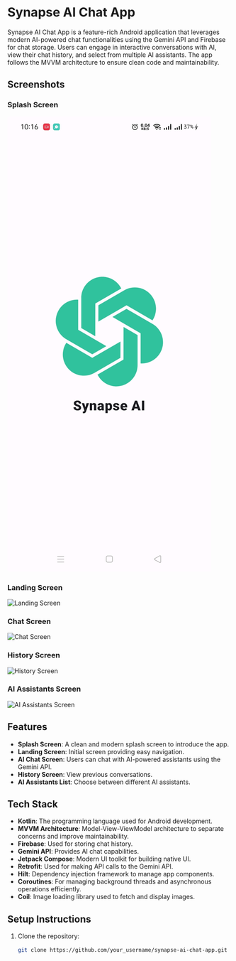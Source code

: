 # Synapse AI Chat App

Synapse AI Chat App is a feature-rich Android application that leverages modern AI-powered chat functionalities using the Gemini API and Firebase for chat storage. Users can engage in interactive conversations with AI, view their chat history, and select from multiple AI assistants. The app follows the MVVM architecture to ensure clean code and maintainability.

## Screenshots

<!-- Add your screenshots here -->

### Splash Screen
![Splash Screen](./screenshots/Splash%20Screen%20LM.jpg)

### Landing Screen
![Landing Screen](path_to_screenshot_landing_screen)

### Chat Screen
![Chat Screen](path_to_screenshot_chat_screen)

### History Screen
![History Screen](path_to_screenshot_history_screen)

### AI Assistants Screen
![AI Assistants Screen](path_to_screenshot_ai_assistants_screen)

## Features

- **Splash Screen**: A clean and modern splash screen to introduce the app.
- **Landing Screen**: Initial screen providing easy navigation.
- **AI Chat Screen**: Users can chat with AI-powered assistants using the Gemini API.
- **History Screen**: View previous conversations.
- **AI Assistants List**: Choose between different AI assistants.

## Tech Stack

- **Kotlin**: The programming language used for Android development.
- **MVVM Architecture**: Model-View-ViewModel architecture to separate concerns and improve maintainability.
- **Firebase**: Used for storing chat history.
- **Gemini API**: Provides AI chat capabilities.
- **Jetpack Compose**: Modern UI toolkit for building native UI.
- **Retrofit**: Used for making API calls to the Gemini API.
- **Hilt**: Dependency injection framework to manage app components.
- **Coroutines**: For managing background threads and asynchronous operations efficiently.
- **Coil**: Image loading library used to fetch and display images.
  
## Setup Instructions

1. Clone the repository:
   ```bash
   git clone https://github.com/your_username/synapse-ai-chat-app.git
